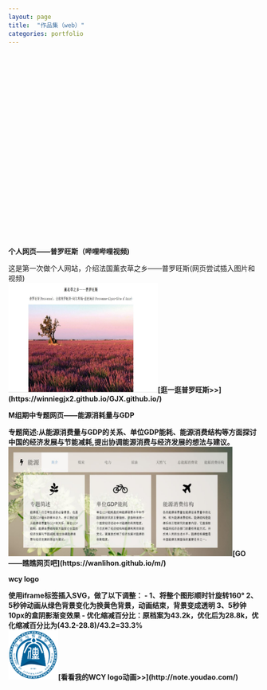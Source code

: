 ```yaml
---
layout: page
title:  "作品集（web）"
categories: portfolio
---
```

<br><br><br><br><br><br><br><br><br><br><br><br><br><br><br><br><br><br><br><br><br><br>
<p><b>个人网页——普罗旺斯（哔哩哔哩视频)</b></p>
这是第一次做个人网站，介绍法国薰衣草之乡——普罗旺斯(网页尝试插入图片和视频)
<br><img src="个人网页——普罗旺斯.jpg" width="300" height="220"><b>[逛一逛普罗旺斯>>](https://winniegjx2.github.io/GJX.github.io/)  
<p><b>M组期中专题网页——能源消耗量与GDP</b></p> 
专题简述:从能源消费量与GDP的关系、单位GDP能耗、能源消费结构等方面探讨中国的经济发展与节能减耗,提出协调能源消费与经济发展的想法与建议。
<link rel="stylesheet" href="style.css" type="text/css">
<meta charset="UTF-8">
<img src="M组期中专题.jpg" width="450" height="220"><b>[GO——瞧瞧网页吧](https://wanlihon.github.io/m/)
<p><b>wcy logo</p></b>
使用iframe标签插入SVG，做了以下调整：
- 1、将整个图形顺时针旋转160°  2、5秒钟动画从绿色背景变化为换黄色背景，动画结束，背景变成透明 3、5秒钟10px的盒阴影渐变效果
- 优化缩减百分比：原档案为43.2k，优化后为28.8k，优化缩减百分比为(43.2-28.8)/43.2=33.3%
<link rel="stylesheet" href="style.css" type="text/css"><meta charset="UTF-8">
<br><img src="wcy_logo.svg" width="100" height="100" >[看看我的WCY logo动画>>](http://note.youdao.com/)  
   
